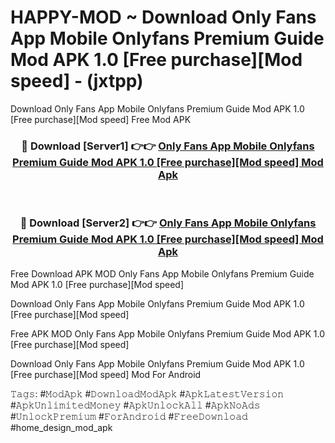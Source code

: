 # HAPPY-MOD ~ Download Only Fans App Mobile  Onlyfans Premium Guide Mod APK 1.0 [Free purchase][Mod speed] - (jxtpp)
Download Only Fans App Mobile  Onlyfans Premium Guide Mod APK 1.0 [Free purchase][Mod speed] Free Mod APK

<div align="center">
<h3>🔴 Download [Server1] 👉👉 <a href="https://apk-comot.site?title=Only_Fans_App_Mobile__Onlyfans_Premium_Guide_Mod_APK_1.0_[Free_purchase][Mod_speed]">Only Fans App Mobile  Onlyfans Premium Guide Mod APK 1.0 [Free purchase][Mod speed] Mod Apk</a></h3><br>

<h3>🔴 Download [Server2] 👉👉 <a href="https://apk-comot.site?title=Only_Fans_App_Mobile__Onlyfans_Premium_Guide_Mod_APK_1.0_[Free_purchase][Mod_speed]">Only Fans App Mobile  Onlyfans Premium Guide Mod APK 1.0 [Free purchase][Mod speed] Mod Apk</a></h3>
</div>


Free Download APK MOD Only Fans App Mobile  Onlyfans Premium Guide Mod APK 1.0 [Free purchase][Mod speed]

Download Only Fans App Mobile  Onlyfans Premium Guide Mod APK 1.0 [Free purchase][Mod speed] 

Free APK MOD Only Fans App Mobile  Onlyfans Premium Guide Mod APK 1.0 [Free purchase][Mod speed] 

Download Only Fans App Mobile  Onlyfans Premium Guide Mod APK 1.0 [Free purchase][Mod speed] Mod For Android

𝚃𝚊𝚐𝚜: #𝙼𝚘𝚍𝙰𝚙𝚔 #𝙳𝚘𝚠𝚗𝚕𝚘𝚊𝚍𝙼𝚘𝚍𝙰𝚙𝚔 #𝙰𝚙𝚔𝙻𝚊𝚝𝚎𝚜𝚝𝚅𝚎𝚛𝚜𝚒𝚘𝚗 #𝙰𝚙𝚔𝚄𝚗𝚕𝚒𝚖𝚒𝚝𝚎𝚍𝙼𝚘𝚗𝚎𝚢 #𝙰𝚙𝚔𝚄𝚗𝚕𝚘𝚌𝚔𝙰𝚕𝚕 #𝙰𝚙𝚔𝙽𝚘𝙰𝚍𝚜 #𝚄𝚗𝚕𝚘𝚌𝚔𝙿𝚛𝚎𝚖𝚒𝚞𝚖 #𝙵𝚘𝚛𝙰𝚗𝚍𝚛𝚘𝚒𝚍 #𝙵𝚛𝚎𝚎𝙳𝚘𝚠𝚗𝚕𝚘𝚊𝚍 #home_design_mod_apk